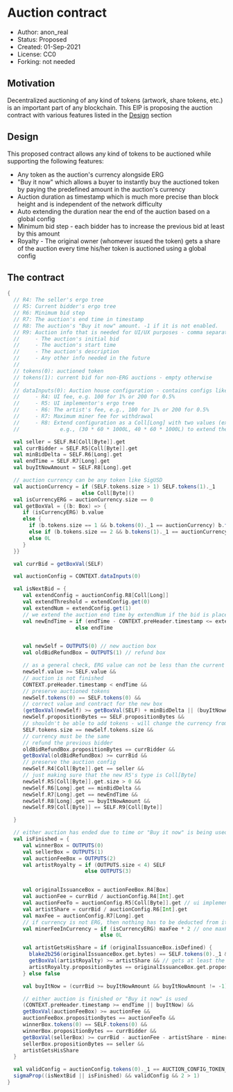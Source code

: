 # Auction contract

* Author: anon_real
* Status: Proposed
* Created: 01-Sep-2021
* License: CC0
* Forking: not needed 

## Motivation 
Decentralized auctioning of any kind of tokens (artwork, share tokens, etc.) is an important part of any blockchain. This EIP is proposing the auction contract with various features listed in the [Design](#design) section


## Design
This proposed contract allows any kind of tokens to be auctioned while supporting the following features:
- Any token as the auction's currency alongside ERG
- "Buy it now" which allows a buyer to instantly buy the auctioned token by paying the predefined amount in the auction's currency
- Auction duration as timestamp which is much more precise than block height and is independent of the network difficulty
- Auto extending the duration near the end of the auction based on a global config
- Minimum bid step - each bidder has to increase the previous bid at least by this amount
- Royalty - The original owner (whomever issued the token) gets a share of the auction every time his/her token is auctioned using a global config

## The contract
```scala
{
  // R4: The seller's ergo tree
  // R5: Current bidder's ergo tree
  // R6: Minimum bid step
  // R7: The auction's end time in timestamp
  // R8: The auction's "Buy it now" amount. -1 if it is not enabled.
  // R9: Auction info that is needed for UI/UX purposes - comma separated string encoded as Coll[Byte]:
  //     - The auction's initial bid
  //     - The auction's start time
  //     - The auction's description
  //     - Any other info needed in the future
  //
  // tokens(0): auctioned token
  // tokens(1): current bid for non-ERG auctions - empty otherwise
  //
  // dataInputs(0): Auction house configuration - contains configs like UI fee and artist fee
  //     - R4: UI fee, e.g. 100 for 1% or 200 for 0.5%
  //     - R5: UI implementor's ergo tree
  //     - R6: The artist's fee, e.g., 100 for 1% or 200 for 0.5%
  //     - R7: Maximum miner fee for withdrawal
  //     - R8: Extend configuration as a Coll[Long] with two values (extendThreshold, extendNum)
  //             e.g., (30 * 60 * 1000L, 40 * 60 * 1000L) to extend the duration for 40min if 30min is left when the bid is placed

  val seller = SELF.R4[Coll[Byte]].get
  val currBidder = SELF.R5[Coll[Byte]].get
  val minBidDelta = SELF.R6[Long].get
  val endTime = SELF.R7[Long].get
  val buyItNowAmount = SELF.R8[Long].get

  // auction currency can be any token like SigUSD
  val auctionCurrency = if (SELF.tokens.size > 1) SELF.tokens(1)._1
                        else Coll[Byte]()
  val isCurrencyERG = auctionCurrency.size == 0
  val getBoxVal = {(b: Box) => {
     if (isCurrencyERG) b.value
     else {
       if (b.tokens.size == 1 && b.tokens(0)._1 == auctionCurrency) b.tokens(0)._2
       else if (b.tokens.size == 2 && b.tokens(1)._1 == auctionCurrency) b.tokens(1)._2
       else 0L
     }
  }}

  val currBid = getBoxVal(SELF)

  val auctionConfig = CONTEXT.dataInputs(0)

  val isNextBid = {
     val extendConfig = auctionConfig.R8[Coll[Long]]
     val extendThreshold = extendConfig.get(0)
     val extendNum = extendConfig.get(1)
     // we extend the auction end time by extendNum if the bid is placed near the very end (extendThreshold)
     val newEndTime = if (endTime - CONTEXT.preHeader.timestamp <= extendThreshold) endTime + extendNum
                      else endTime


     val newSelf = OUTPUTS(0) // new auction box
     val oldBidRefundBox = OUTPUTS(1) // refund box

     // as a general check, ERG value can not be less than the current
     newSelf.value >= SELF.value &&
     // auction is not finished
     CONTEXT.preHeader.timestamp < endTime &&
     // preserve auctioned tokens
     newSelf.tokens(0) == SELF.tokens(0) &&
     // correct value and contract for the new box
     (getBoxVal(newSelf) >= getBoxVal(SELF) + minBidDelta || (buyItNowAmount != -1 && getBoxVal(newSelf) >= buyItNowAmount)) &&
     newSelf.propositionBytes == SELF.propositionBytes &&
     // shouldn't be able to add tokens - will change the currency from ERG to a worthless token
     SELF.tokens.size == newSelf.tokens.size &&
     // currency must be the same
     // refund the previous bidder
     oldBidRefundBox.propositionBytes == currBidder &&
     getBoxVal(oldBidRefundBox) >= currBid &&
     // preserve the auction config
     newSelf.R4[Coll[Byte]].get == seller &&
     // just making sure that the new R5's type is Coll[Byte]
     newSelf.R5[Coll[Byte]].get.size > 0 &&
     newSelf.R6[Long].get == minBidDelta &&
     newSelf.R7[Long].get == newEndTime &&
     newSelf.R8[Long].get == buyItNowAmount &&
     newSelf.R9[Coll[Byte]] == SELF.R9[Coll[Byte]]

  }

  // either auction has ended due to time or "Buy it now" is being used
  val isFinished = {
     val winnerBox = OUTPUTS(0)
     val sellerBox = OUTPUTS(1)
     val auctionFeeBox = OUTPUTS(2)
     val artistRoyalty = if (OUTPUTS.size < 4) SELF
                         else OUTPUTS(3)


     val originalIssuanceBox = auctionFeeBox.R4[Box]
     val auctionFee = currBid / auctionConfig.R4[Int].get
     val auctionFeeTo = auctionConfig.R5[Coll[Byte]].get // ui implementor's ergo tree
     val artistShare = currBid / auctionConfig.R6[Int].get
     val maxFee = auctionConfig.R7[Long].get
     // if currency is not ERG, then nothing has to be deducted from it for miner fee. Otherwise, 2 * maxFee will be deducted
     val minerFeeInCurrency = if (isCurrencyERG) maxFee * 2 // one maxFee for the miner fee and one for the seller box
                              else 0L

     val artistGetsHisShare = if (originalIssuanceBox.isDefined) {
       blake2b256(originalIssuanceBox.get.bytes) == SELF.tokens(0)._1 && // the same ID as the NFT - the integrity of the box is also ensured with this line
       getBoxVal(artistRoyalty) >= artistShare && // gets at least the percentage defined in the auction config box
       artistRoyalty.propositionBytes == originalIssuanceBox.get.propositionBytes // goes to the artist
     } else false

     val buyItNow = (currBid >= buyItNowAmount && buyItNowAmount != -1)

     // either auction is finished or "Buy it now" is used
     (CONTEXT.preHeader.timestamp >= endTime || buyItNow) &&
     getBoxVal(auctionFeeBox) >= auctionFee &&
     auctionFeeBox.propositionBytes == auctionFeeTo &&
     winnerBox.tokens(0) == SELF.tokens(0) &&
     winnerBox.propositionBytes == currBidder &&
     getBoxVal(sellerBox) >= currBid - auctionFee - artistShare - minerFeeInCurrency &&
     sellerBox.propositionBytes == seller &&
     artistGetsHisShare
  }

  val validConfig = auctionConfig.tokens(0)._1 == AUCTION_CONFIG_TOKEN_ID
  sigmaProp((isNextBid || isFinished) && validConfig && 2 > 1)
}
```
